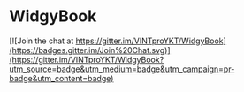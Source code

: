 # WidgyBook

[![Join the chat at https://gitter.im/VINTproYKT/WidgyBook](https://badges.gitter.im/Join%20Chat.svg)](https://gitter.im/VINTproYKT/WidgyBook?utm_source=badge&utm_medium=badge&utm_campaign=pr-badge&utm_content=badge)

